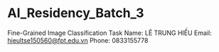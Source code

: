 # AI_Residency_Batch_3
Fine-Grained Image Classification Task
Name: LÊ TRUNG HIẾU
Email: hieultse150560@fpt.edu.vn
Phone: 0833155778
